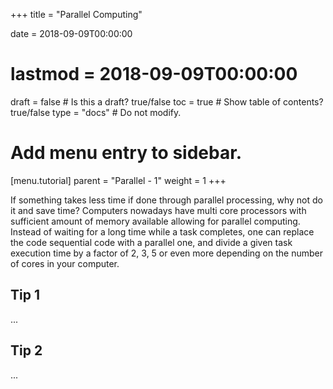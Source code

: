 +++
title = "Parallel Computing"

date = 2018-09-09T00:00:00
# lastmod = 2018-09-09T00:00:00

draft = false  # Is this a draft? true/false
toc = true  # Show table of contents? true/false
type = "docs"  # Do not modify.

# Add menu entry to sidebar.
[menu.tutorial]
  parent = "Parallel - 1"
  weight = 1
+++

If something takes less time if done through parallel processing, why not do it and save time? Computers nowadays have multi core processors with sufficient amount of memory available allowing for parallel computing. Instead of waiting for a long time while a task completes, one can replace the code sequential code with a parallel one, and divide a given task execution time by a factor of 2, 3, 5 or even more depending on the number of cores in your computer.

## Tip 1

...

## Tip 2

...
